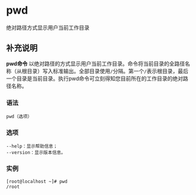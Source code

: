 pwd
===

绝对路径方式显示用户当前工作目录

## 补充说明

**pwd命令** 以绝对路径的方式显示用户当前工作目录。命令将当前目录的全路径名称（从根目录）写入标准输出。全部目录使用`/`分隔。第一个`/`表示根目录，最后一个目录是当前目录。执行pwd命令可立刻得知您目前所在的工作目录的绝对路径名称。

### 语法  

```
pwd（选项）
```

### 选项  

```
--help：显示帮助信息；
--version：显示版本信息。

```

### 实例  

```
[root@localhost ~]# pwd
/root
```


<!-- Linux命令行搜索引擎：https://jaywcjlove.github.io/linux-command/ -->